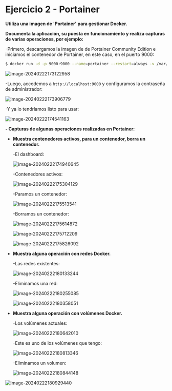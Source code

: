 # Ejercicio 2 - Portainer



**Utiliza una imagen de 'Portainer' para gestionar Docker.**

**Documenta la aplicación, su puesta en funcionamiento y realiza capturas de varias operaciones, por ejemplo:**



-Primero, descargamos la imagen de de Portainer Community Edition e iniciamos el contenedor de Portainer, en este caso, en el puerto 9000:

```bash
$ docker run -d -p 9000:9000 --name=portainer --restart=always -v /var/run/docker.sock:/var/run/docker.sock portainer/portainer-ce
```

![image-20240222173122958](./Ejercicio2.assets/image-20240222173122958.png)

-Luego, accedemos a `http://localhost:9000` y configuramos la contraseña de administrador:

![image-20240222173906779](./Ejercicio2.assets/image-20240222173906779.png)

-Y ya lo tendríamos listo para usar:

![image-20240222174541163](./Ejercicio2.assets/image-20240222174541163.png)

**- Capturas de algunas operaciones realizadas en Portainer:**

- **Muestra contenedores activos, para un contenedor, borra un contenedor.**

  -El dashboard:

  ![image-20240222174940645](./Ejercicio2.assets/image-20240222174940645.png)

  -Contenedores activos:

  ![image-20240222175304129](./Ejercicio2.assets/image-20240222175304129.png)

  -Paramos un contenedor:

  ![image-20240222175513541](./Ejercicio2.assets/image-20240222175513541.png)

  -Borramos un contenedor:

  ![image-20240222175614872](./Ejercicio2.assets/image-20240222175614872.png)

  ![image-20240222175712209](./Ejercicio2.assets/image-20240222175712209.png)

  ![image-20240222175826092](./Ejercicio2.assets/image-20240222175826092.png)

- **Muestra alguna operación con redes Docker.**

  -Las redes existentes:

  ![image-20240222180133244](./Ejercicio2.assets/image-20240222180133244.png)

  -Eliminamos una red:

  ![image-20240222180255085](./Ejercicio2.assets/image-20240222180255085.png)

  ![image-20240222180358051](./Ejercicio2.assets/image-20240222180358051.png)

- **Muestra alguna operación con volúmenes Docker.**

  -Los volúmenes actuales:
  
  ![image-20240222180642010](./Ejercicio2.assets/image-20240222180642010.png)
  
  -Este es uno de los volúmenes que tengo:
  
  ![image-20240222180813346](./Ejercicio2.assets/image-20240222180813346.png)
  
  -Eliminamos un volumen:
  
  ![image-20240222180844148](./Ejercicio2.assets/image-20240222180844148.png)

![image-20240222180929440](./Ejercicio2.assets/image-20240222180929440.png)
